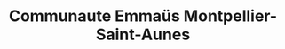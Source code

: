 ---
title: "Communaute Emmaüs Montpellier-Saint-Aunes"
url: /saint-aunes/communaute-emmaus-montpellier-saint-aunes/
shop: charité
---